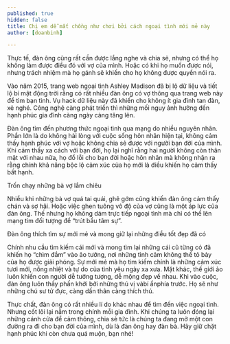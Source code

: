```yaml
---
published: true
hidden: false
title: Chị em dễ mất chồng như chơi bởi cách ngoại tình mới mẻ này
author: [doanbinh]

---
```


Thực tế, đàn ông cũng rất cần được lắng nghe và chia sẻ, nhưng có thể họ không làm được điều đó với vợ của mình. Hoặc có khi họ muốn được nói, nhưng trách nhiệm mà họ gánh sẽ khiến cho họ không được quyền nói ra.

Vào năm 2015, trang web ngoại tình Ashley Madison đã bị lộ dữ liệu và tiết lộ bí mật động trời rằng có rất nhiều đàn ông có vợ thông qua trang web này để tìm bạn tình. Vụ hack dữ liệu này đã khiến cho không ít gia đình tan đàn, xẻ nghé. Công nghệ càng phát triển thì những mối nguy ảnh hưởng đến hạnh phúc gia đình càng ngày càng tăng lên.

Đàn ông tìm đến phương thức ngoại tình qua mạng do nhiều nguyên nhân. Phần lớn là do không hài lòng với cuộc sống hôn nhân hiện tại, không cảm thấy hạnh phúc với vợ hoặc không chia sẻ được với người bạn đời của mình. Khi cảm thấy xa cách với bạn đời, họ lại nghĩ rằng hai người không còn thân mật với nhau nữa, họ đổ lỗi cho bạn đời hoặc hôn nhân mà không nhận ra rằng chính khả năng bộc lộ cảm xúc của họ mới là điều khiến họ cảm thấy bất hạnh.

Trốn chạy những bà vợ lắm chiêu

Nhiều khi những bà vợ quá tai quái, ghê gớm cũng khiến đàn ông cảm thấy chán và sợ hãi. Hoặc việc ghen tuông vô độ của vợ cũng là một áp lực của đàn ông. Thế nhưng họ không dám trực tiếp ngoại tình mà chỉ có thể lên mạng tìm đối tượng để “trút bầu tâm sự”.

Đàn ông thích tìm sự mới mẻ và mong giữ lại những điều tốt đẹp đã có

Chính nhu cầu tìm kiếm cái mới và mong tìm lại những cái cũ từng có đã khiến họ “chìm đắm” vào ảo tưởng, nơi những tình cảm không thể tỏ bày của họ được giải phóng. Sự mới mẻ mà họ tìm kiếm chính là những cảm xúc tươi mới, nồng nhiệt và tự do của tình yêu ngày xa xưa. Mặt khác, thế giới ảo luôn khiến con người dễ tưởng tượng, dễ mộng đẹp về nhau. Khi vào cuộc, đàn ông luôn thấy phấn khởi bởi những thú vị vàbí ẩnphía trước. Họ sẽ như những chú sư tử đực, càng dấn thân càng thích thú.

Thực chất, đàn ông có rất nhiều lí do khác nhau để tìm đến việc ngoại tình. Nhưng cốt lõi lại nằm trong chính mỗi gia đình. Khi chúng ta luôn đóng lại những cánh cửa để cảm thông, chia sẻ tức là chúng ta đang mở một con đường ra đi cho bạn đời của mình, dù là đàn ông hay đàn bà. Hãy giữ chặt hạnh phúc khi còn chưa quá muộn, bạn nhé!